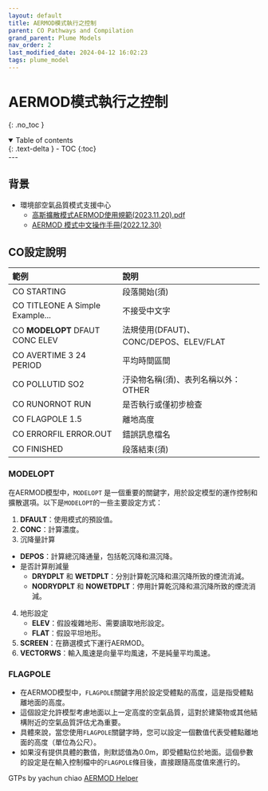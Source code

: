 ```yaml
---
layout: default
title: AERMOD模式執行之控制
parent: CO Pathways and Compilation
grand_parent: Plume Models
nav_order: 2
last_modified_date: 2024-04-12 16:02:23
tags: plume_model
---
```


# AERMOD模式執行之控制

{: .no_toc }

<details open markdown="block">
  <summary>
    Table of contents
  </summary>
  {: .text-delta }
- TOC
{:toc}
</details>
---

## 背景

- 環境部空氣品質模式支援中心
  - [高斯擴散模式AERMOD使用規範(2023.11.20).pdf](https://aqmc.moenv.gov.tw/download/AERMOD/01/高斯擴散模式AERMOD使用規範(2023.11.20).pdf)
  - [AERMOD 模式中文操作手冊(2022.12.30)](https://aqmc.moenv.gov.tw/download/AERMOD/01/AERMOD模式中文操作手冊(2022.12.22).pdf)

## CO設定說明

|範例|說明
:-|:-
CO STARTING|段落開始(須)
CO TITLEONE A Simple Example...|不接受中文字
CO **MODELOPT** DFAUT CONC ELEV|法規使用(DFAUT)、CONC/DEPOS、ELEV/FLAT
CO AVERTIME 3 24 PERIOD|平均時間區間
CO POLLUTID SO2|汙染物名稱(須)、表列名稱以外：OTHER
CO RUNORNOT RUN|是否執行或僅初步檢查
CO FLAGPOLE 1.5|離地高度
CO ERRORFIL ERROR.OUT|錯誤訊息檔名
CO FINISHED|段落結束(須)

### MODELOPT

在AERMOD模型中，`MODELOPT` 是一個重要的關鍵字，用於設定模型的運作控制和擴散選項。以下是`MODELOPT`的一些主要設定方式：

1. **DFAULT**：使用模式的預設值。
2. **CONC**：計算濃度。
3. 沉降量計算
  - **DEPOS**：計算總沉降通量，包括乾沉降和濕沉降。
  - 是否計算削減量
    - **DRYDPLT** 和 **WETDPLT**：分別計算乾沉降和濕沉降所致的煙流消減。
    -  **NODRYDPLT** 和 **NOWETDPLT**：停用計算乾沉降和濕沉降所致的煙流消減。
4. 地形設定
   - **ELEV**：假設複雜地形、需要讀取地形設定。
   - **FLAT**：假設平坦地形。
5. **SCREEN**：在篩選模式下運行AERMOD。
6. **VECTORWS**：輸入風速是向量平均風速，不是純量平均風速。

### FLAGPOLE

- 在AERMOD模型中，`FLAGPOLE`關鍵字用於設定受體點的高度，這是指受體點離地面的高度。
- 這個設定允許模型考慮地面以上一定高度的空氣品質，這對於建築物或其他結構附近的空氣品質評估尤為重要。
- 具體來說，當您使用`FLAGPOLE`關鍵字時，您可以設定一個數值代表受體點離地面的高度（單位為公尺）。
- 如果沒有提供具體的數值，則默認值為0.0m，即受體點位於地面。這個參數的設定是在輸入控制檔中的`FLAGPOLE`條目後，直接跟隨高度值來進行的。

GTPs by yachun chiao [AERMOD Helper](https://chat.openai.com/g/g-REsU1hWpG-aermod-helper)